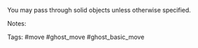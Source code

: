 You may pass through solid objects unless otherwise specified.

Notes:

Tags:
#move #ghost_move #ghost_basic_move 